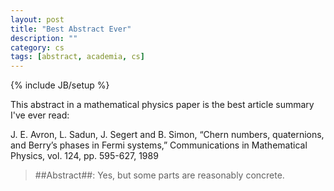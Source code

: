 ```yaml
---
layout: post
title: "Best Abstract Ever"
description: ""
category: cs
tags: [abstract, academia, cs]
---
```

{% include JB/setup %}


This abstract in a mathematical physics paper is the best article summary I've ever read:

J. E. Avron, L. Sadun, J. Segert and B. Simon, “Chern numbers, quaternions, and Berry’s phases
in Fermi systems,” Communications in Mathematical Physics, vol. 124, pp. 595-627, 1989

>##Abstract##: Yes, but some parts are reasonably concrete.


